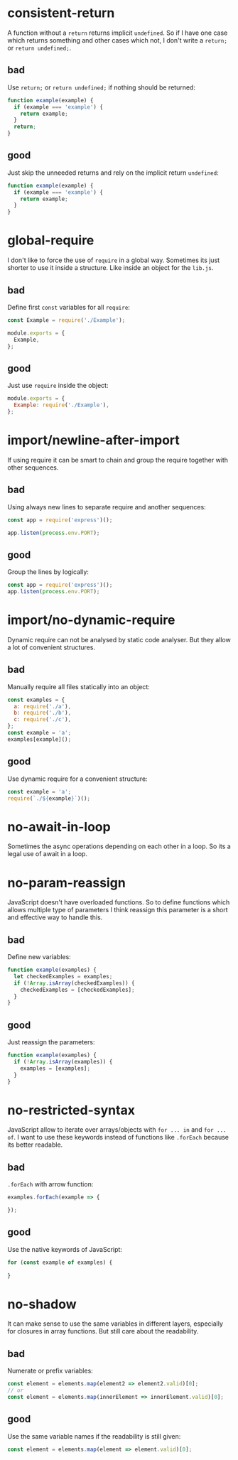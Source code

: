 # consistent-return

A function without a `return` returns implicit `undefined`. So if I have 
one case which returns something and other cases which not, I don't 
write a `return;` or `return undefined;`.
 
## bad

Use `return;` or `return undefined;` if nothing should be returned:
```javascript
function example(example) {
  if (example === 'example') {
    return example;
  }
  return;
}
```

## good

Just skip the unneeded returns and rely on the implicit return 
`undefined`:
```javascript
function example(example) {
  if (example === 'example') {
    return example;
  }
}
```


# global-require

I don't like to force the use of `require` in a global way. Sometimes 
its just shorter to use it inside a structure. Like inside an object for 
the `lib.js`.
 
## bad

Define first `const` variables for all `require`:
```javascript
const Example = require('./Example');

module.exports = {
  Example,
};
```

## good

Just use `require` inside the object:
```javascript
module.exports = {
  Example: require('./Example'),
};
```


#  import/newline-after-import

If using require it can be smart to chain and group the require together 
with other sequences.

## bad

Using always new lines to separate require and another sequences:
```javascript
const app = require('express')();

app.listen(process.env.PORT);
```

## good

Group the lines by logically:
```javascript
const app = require('express')();
app.listen(process.env.PORT);
```


#  import/no-dynamic-require

Dynamic require can not be analysed by static code analyser. But they
allow a lot of convenient structures.

## bad

Manually require all files statically into an object:
```javascript
const examples = {
  a: require('./a'),
  b: require('./b'),
  c: require('./c'),
};
const example = 'a';
examples[example]();
```

## good

Use dynamic require for a convenient structure:
```javascript
const example = 'a';
require(`./${example}`)();
```


# no-await-in-loop

Sometimes the async operations depending on each other in a loop. So its
a legal use of await in a loop.


# no-param-reassign

JavaScript doesn't have overloaded functions. So to define functions 
which allows multiple type of parameters I think reassign this parameter
is a short and effective way to handle this.
  
## bad

Define new variables:
```javascript
function example(examples) {
  let checkedExamples = examples;
  if (!Array.isArray(checkedExamples)) {
    checkedExamples = [checkedExamples];
  }
}
```

## good

Just reassign the parameters:
```javascript
function example(examples) {
  if (!Array.isArray(examples)) {
    examples = [examples];
  }
}
```


# no-restricted-syntax

JavaScript allow to iterate over arrays/objects with `for ... in` and
`for ... of`. I want to use these keywords instead of functions like 
`.forEach` because its better readable.
  
## bad

`.forEach` with arrow function:
```javascript
examples.forEach(example => {

});
```

## good

Use the native keywords of JavaScript:
```javascript
for (const example of examples) {
  
}
```


# no-shadow

It can make sense to use the same variables in different layers, 
especially for closures in array functions. But still care about the 
readability.
  
## bad

Numerate or prefix variables:
```javascript
const element = elements.map(element2 => element2.valid)[0];
// or
const element = elements.map(innerElement => innerElement.valid)[0];
```

## good

Use the same variable names if the readability is still given:
```javascript
const element = elements.map(element => element.valid)[0];
```

